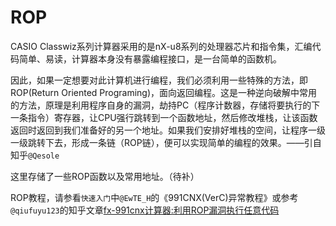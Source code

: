 # ROP

CASIO Classwiz系列计算器采用的是nX-u8系列的处理器芯片和指令集，汇编代码简单、易读，计算器本身没有暴露编程接口，是一台简单的函数机。

因此，如果一定想要对此计算机进行编程，我们必须利用一些特殊的方法，即ROP(Return Oriented Programing)，面向返回编程。这是一种逆向破解中常用的方法，原理是利用程序自身的漏洞，劫持PC（程序计数器，存储将要执行的下一条指令）寄存器，让CPU强行跳转到一个函数地址，然后修改堆栈，让该函数返回时返回到我们准备好的另一个地址。如果我们安排好堆栈的空间，让程序一级一级跳转下去，形成一条链（ROP链），便可以实现简单的编程的效果。——引自知乎`@Qesole`

这里存储了一些ROP函数以及常用地址。（待补）

ROP教程，请参看`快速入门`中`@EwTE_H`的《991CNX(VerC)异常教程》或参考`@qiufuyu123`的知乎文章[fx-991cnx计算器:利用ROP漏洞执行任意代码](https://zhuanlan.zhihu.com/p/618704031)
